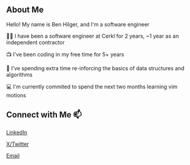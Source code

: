 ## About Me

Hello! My name is Ben Hilger, and I'm a software engineer

🧑‍💻 I have been a software engineer at Cerkl for 2 years, ~1 year as an independent contractor

📺 I've been coding in my free time for 5+ years

🔧 I've spending extra time re-inforcing the basics of data structures and algorithms

💻 I'm currently commited to spend the next two months learning vim motions

## Connect with Me 📫

[LinkedIn](https://www.linkedin.com/in/benjaminhilger/)

[X/Twitter](https://x.com/BenDev404)

[Email](mailto:bendev404@gmail.com)
